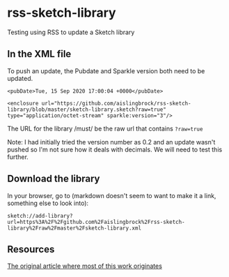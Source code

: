 # rss-sketch-library
Testing using RSS to update a Sketch library

## In the XML file
To push an update, the Pubdate and Sparkle version both need to be updated. 

`<pubDate>Tue, 15 Sep 2020 17:00:04 +0000</pubDate>`

`<enclosure url="https://github.com/aislingbrock/rss-sketch-library/blob/master/sketch-library.sketch?raw=true" type="application/octet-stream" sparkle:version="3"/>`

The URL for the library /must/ be the raw url that contains `?raw=true`

Note: I had initially tried the version number as 0.2 and an update wasn't pushed so I'm not sure how it deals with decimals. We will need to test this further.

## Download the library

In your browser, go to (markdown doesn't seem to want to make it a link, something else to look into): 

`sketch://add-library?url=https%3A%2F%2Fgithub.com%2Faislingbrock%2Frss-sketch-library%2Fraw%2Fmaster%2Fsketch-library.xml`

## Resources

[The original article where most of this work originates](https://medium.com/sovanta-design-lab/autoupdate-sketch-libraries-via-rss-584687de5b12)
